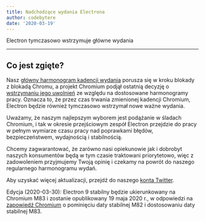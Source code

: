 ```yaml
---
title: Nadchodzące wydania Electrona
author: codebytere
date: '2020-03-19'
---
```


Electron tymczasowo wstrzymuje główne wydania

---

## Co jest zgięte?

Nasz [główny harmonogram kadencji wydania](https://www.electronjs.org/blog/12-week-cadence) porusza się w kroku blokady z blokadą Chromu, a projekt Chromium podjął ostatnią decyzję o [wstrzymaniu jego uwolnień](https://blog.chromium.org/2020/03/upcoming-chrome-releases.html) ze względu na dostosowane harmonogramy pracy. Oznacza to, że przez czas trwania zmienionej kadencji Chromium, Electron będzie również tymczasowo wstrzymał nowe ważne wydania.

Uważamy, że naszym najlepszym wyborem jest podążanie w śladach Chromium, i tak w okresie przejściowym zespół Electron przejdzie do pracy w pełnym wymiarze czasu pracy nad poprawkami błędów, bezpieczeństwem, wydajnością i stabilnością.

Chcemy zagwarantować, że zarówno nasi opiekunowie jak i dobrobyt naszych konsumentów będą w tym czasie traktowani priorytetowo, więc z zadowoleniem przyjmujemy Twoją opinię i czekamy na powrót do naszego regularnego harmonogramu wydań.

Aby uzyskać więcej aktualizacji, przejdź do naszego [konta Twitter](https://twitter.com/electronjs).

Edycja (2020-03-30): Electron 9 stabilny będzie ukierunkowany na Chromium M83 i zostanie opublikowany 19 maja 2020 r., w odpowiedzi na [zapowiedź Chromium](https://chromereleases.googleblog.com/2020/03/chrome-and-chrome-os-release-updates.html) o pominięciu daty stabilnej M82 i dostosowaniu daty stabilnej M83.
